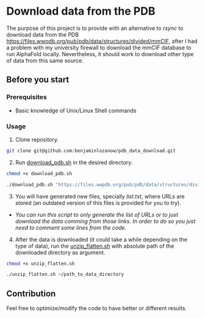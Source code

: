 # Download data from the PDB

The purpose of this project is to provide with an alternative to *rsync* to download data from the PDB https://files.wwpdb.org/pub/pdb/data/structures/divided/mmCIF, after I had a problem with my university firewall to download the mmCIF database to run AlphaFold locally. Nevertheless, it should work to download other type of data from this same source.

## Before you start

### Prerequisites

* Basic knowledge of Unix/Linux Shell commands

### Usage

1. Clone repository.
```sh
git clone git@github.com:benjaminlozanow/pdb_data_download.git
```

2. Run [download_pdb.sh](https://github.com/benjaminlozanow/pdb_data_download/blob/main/download_pdb.sh) in the desired directory.
```sh
chmod +x download_pdb.sh

./download_pdb.sh "https://files.wwpdb.org/pub/pdb/data/structures/divided/mmCIF"
```  

3. You will have generated new files, specially *list.txt*, where URLs are stored (an outdated version of this files is provided for you to try).  

- *You can run this script to only generate the list of URLs or to just download the data comming from those links. In order to do so you just need to comment some lines from the code.*

4. After the data is downloaded (it could take a while depending on the type of data), run the [unzip_flatten.sh](https://github.com/benjaminlozanow/pdb_data_download/blob/main/unzip_flatten.sh) with absolute path of the downloaded directory as argument.  
```sh
chmod +x unzip_flatten.sh

./unzip_flatten.sh ~/path_to_data_directory
```  

## Contribution

Feel free to optimize/modify the code to have better or different results.
